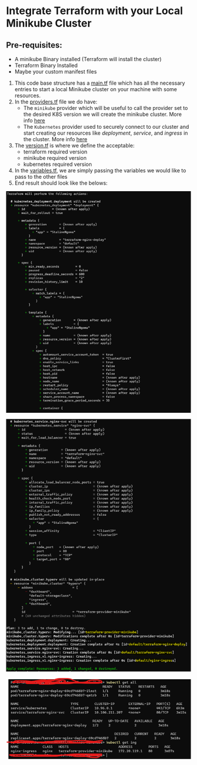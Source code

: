 # Integrate Terraform with your Local Minikube Cluster

## Pre-requisites:
   - A minikube Binary installed (Terraform will install the cluster)
   - Terraform Binary Installed
   - Maybe your custom manifest files

1. This code base structure has a [main.tf](./main.tf) file which has all the necessary entries to start a local Minikube cluster on your machine with some resources.
1. In the [providers.tf](./providers.tf) file we do have:
   - The `minikube` provider which will be useful to call the provider set to the desired K8S version we will create the minikube cluster. More info [here](https://registry.terraform.io/providers/scott-the-programmer/minikube/latest/docs/resources/cluster)
   - The `Kubernetes` provider used to securely connect to our cluster and start creating our resources like *deployment*, *service*, and *ingress* in the cluster. More info [here](https://registry.terraform.io/providers/hashicorp/kubernetes/latest/docs)
1. The [version.tf](./versions.tf) is where we define the acceptable:
   - terraform required version
   - minikube required version
   - kubernetes required version
1. In the [variables.tf](./variables.tf), we are simply passing the variables we would like to pass to the other files
1. End result should look like the belows:

![Alt text](./Screenshot%202023-06-26%20001441.png)

![Alt text](./Screenshot%202023-06-26%20002409.png)

![Alt text](./Screenshot%202023-06-26%20002819.png)